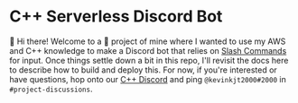 # C++ Serverless Discord Bot
👋 Hi there! Welcome to a 💪 project of mine where I wanted to use my AWS and C++ knowledge to make a Discord bot that relies on [Slash Commands](https://discord.com/developers/docs/interactions/slash-commands) for input. Once things settle down a bit in this repo, I'll revisit the docs here to describe how to build and deploy this. For now, if you're interested or have questions, hop onto our [C++ Discord](https://discord.com/channels/216010419213434882/350062491088453634/350065188944478209) and ping `@kevinkjt2000#2000` in `#project-discussions`.
